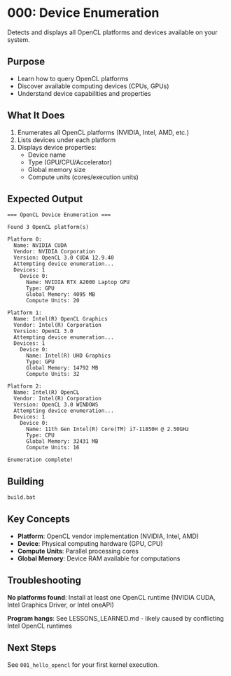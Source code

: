 # 000: Device Enumeration

Detects and displays all OpenCL platforms and devices available on your system.

## Purpose

- Learn how to query OpenCL platforms
- Discover available computing devices (CPUs, GPUs)
- Understand device capabilities and properties

## What It Does

1. Enumerates all OpenCL platforms (NVIDIA, Intel, AMD, etc.)
2. Lists devices under each platform
3. Displays device properties:
   - Device name
   - Type (GPU/CPU/Accelerator)
   - Global memory size
   - Compute units (cores/execution units)

## Expected Output

```
=== OpenCL Device Enumeration ===

Found 3 OpenCL platform(s)

Platform 0:
  Name: NVIDIA CUDA
  Vendor: NVIDIA Corporation
  Version: OpenCL 3.0 CUDA 12.9.40
  Attempting device enumeration...
  Devices: 1
    Device 0:
      Name: NVIDIA RTX A2000 Laptop GPU
      Type: GPU
      Global Memory: 4095 MB
      Compute Units: 20

Platform 1:
  Name: Intel(R) OpenCL Graphics
  Vendor: Intel(R) Corporation
  Version: OpenCL 3.0
  Attempting device enumeration...
  Devices: 1
    Device 0:
      Name: Intel(R) UHD Graphics
      Type: GPU
      Global Memory: 14792 MB
      Compute Units: 32

Platform 2:
  Name: Intel(R) OpenCL
  Vendor: Intel(R) Corporation
  Version: OpenCL 3.0 WINDOWS
  Attempting device enumeration...
  Devices: 1
    Device 0:
      Name: 11th Gen Intel(R) Core(TM) i7-11850H @ 2.50GHz
      Type: CPU
      Global Memory: 32431 MB
      Compute Units: 16

Enumeration complete!
```

## Building

```cmd
build.bat
```

## Key Concepts

- **Platform**: OpenCL vendor implementation (NVIDIA, Intel, AMD)
- **Device**: Physical computing hardware (GPU, CPU)
- **Compute Units**: Parallel processing cores
- **Global Memory**: Device RAM available for computations

## Troubleshooting

**No platforms found**: Install at least one OpenCL runtime (NVIDIA CUDA, Intel Graphics Driver, or Intel oneAPI)

**Program hangs**: See LESSONS_LEARNED.md - likely caused by conflicting Intel OpenCL runtimes

## Next Steps

See `001_hello_opencl` for your first kernel execution.